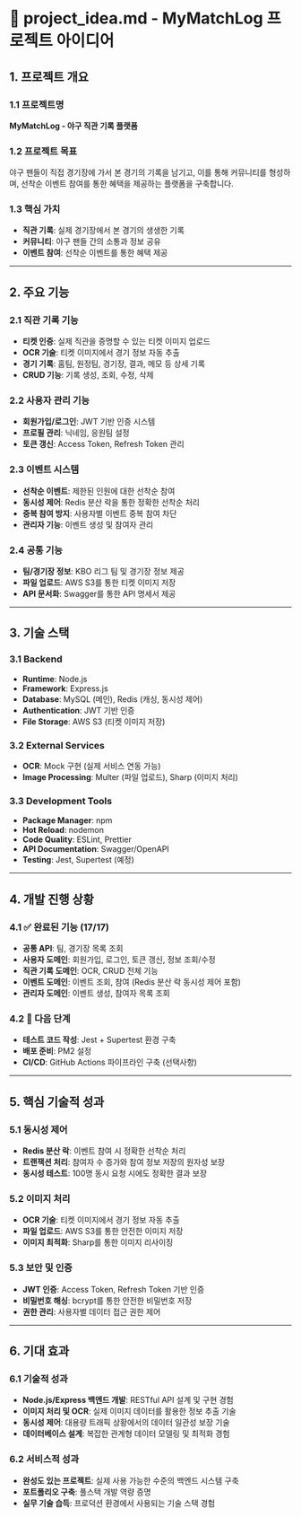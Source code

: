 # 📄 project_idea.md - MyMatchLog 프로젝트 아이디어

## 1. 프로젝트 개요

### 1.1 프로젝트명

**MyMatchLog - 야구 직관 기록 플랫폼**

### 1.2 프로젝트 목표

야구 팬들이 직접 경기장에 가서 본 경기의 기록을 남기고, 이를 통해 커뮤니티를 형성하며, 선착순 이벤트 참여를 통한 혜택을 제공하는 플랫폼을 구축합니다.

### 1.3 핵심 가치

- **직관 기록**: 실제 경기장에서 본 경기의 생생한 기록
- **커뮤니티**: 야구 팬들 간의 소통과 정보 공유
- **이벤트 참여**: 선착순 이벤트를 통한 혜택 제공

---

## 2. 주요 기능

### 2.1 직관 기록 기능

- **티켓 인증**: 실제 직관을 증명할 수 있는 티켓 이미지 업로드
- **OCR 기술**: 티켓 이미지에서 경기 정보 자동 추출
- **경기 기록**: 홈팀, 원정팀, 경기장, 결과, 메모 등 상세 기록
- **CRUD 기능**: 기록 생성, 조회, 수정, 삭제

### 2.2 사용자 관리 기능

- **회원가입/로그인**: JWT 기반 인증 시스템
- **프로필 관리**: 닉네임, 응원팀 설정
- **토큰 갱신**: Access Token, Refresh Token 관리

### 2.3 이벤트 시스템

- **선착순 이벤트**: 제한된 인원에 대한 선착순 참여
- **동시성 제어**: Redis 분산 락을 통한 정확한 선착순 처리
- **중복 참여 방지**: 사용자별 이벤트 중복 참여 차단
- **관리자 기능**: 이벤트 생성 및 참여자 관리

### 2.4 공통 기능

- **팀/경기장 정보**: KBO 리그 팀 및 경기장 정보 제공
- **파일 업로드**: AWS S3를 통한 티켓 이미지 저장
- **API 문서화**: Swagger를 통한 API 명세서 제공

---

## 3. 기술 스택

### 3.1 Backend

- **Runtime**: Node.js
- **Framework**: Express.js
- **Database**: MySQL (메인), Redis (캐싱, 동시성 제어)
- **Authentication**: JWT 기반 인증
- **File Storage**: AWS S3 (티켓 이미지 저장)

### 3.2 External Services

- **OCR**: Mock 구현 (실제 서비스 연동 가능)
- **Image Processing**: Multer (파일 업로드), Sharp (이미지 처리)

### 3.3 Development Tools

- **Package Manager**: npm
- **Hot Reload**: nodemon
- **Code Quality**: ESLint, Prettier
- **API Documentation**: Swagger/OpenAPI
- **Testing**: Jest, Supertest (예정)

---

## 4. 개발 진행 상황

### 4.1 ✅ 완료된 기능 (17/17)

- **공통 API**: 팀, 경기장 목록 조회
- **사용자 도메인**: 회원가입, 로그인, 토큰 갱신, 정보 조회/수정
- **직관 기록 도메인**: OCR, CRUD 전체 기능
- **이벤트 도메인**: 이벤트 조회, 참여 (Redis 분산 락 동시성 제어 포함)
- **관리자 도메인**: 이벤트 생성, 참여자 목록 조회

### 4.2 🔄 다음 단계

- **테스트 코드 작성**: Jest + Supertest 환경 구축
- **배포 준비**: PM2 설정
- **CI/CD**: GitHub Actions 파이프라인 구축 (선택사항)

---

## 5. 핵심 기술적 성과

### 5.1 동시성 제어

- **Redis 분산 락**: 이벤트 참여 시 정확한 선착순 처리
- **트랜잭션 처리**: 참여자 수 증가와 참여 정보 저장의 원자성 보장
- **동시성 테스트**: 100명 동시 요청 시에도 정확한 결과 보장

### 5.2 이미지 처리

- **OCR 기술**: 티켓 이미지에서 경기 정보 자동 추출
- **파일 업로드**: AWS S3를 통한 안전한 이미지 저장
- **이미지 최적화**: Sharp를 통한 이미지 리사이징

### 5.3 보안 및 인증

- **JWT 인증**: Access Token, Refresh Token 기반 인증
- **비밀번호 해싱**: bcrypt를 통한 안전한 비밀번호 저장
- **권한 관리**: 사용자별 데이터 접근 권한 제어

---

## 6. 기대 효과

### 6.1 기술적 성과

- **Node.js/Express 백엔드 개발**: RESTful API 설계 및 구현 경험
- **이미지 처리 및 OCR**: 실제 이미지 데이터를 활용한 정보 추출 기술
- **동시성 제어**: 대용량 트래픽 상황에서의 데이터 일관성 보장 기술
- **데이터베이스 설계**: 복잡한 관계형 데이터 모델링 및 최적화 경험

### 6.2 서비스적 성과

- **완성도 있는 프로젝트**: 실제 사용 가능한 수준의 백엔드 시스템 구축
- **포트폴리오 구축**: 풀스택 개발 역량 증명
- **실무 기술 습득**: 프로덕션 환경에서 사용되는 기술 스택 경험
